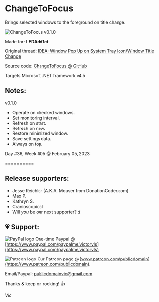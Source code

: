 # ChangeToFocus

Brings selected windows to the foreground on title change.

![ChangeToFocus v0.1.0](https://user-images.githubusercontent.com/54631779/216807034-46ba024c-62ab-4b09-81c1-a78358207309.png)

Made for: **LEDAdd1ct**

Original thread: [IDEA: Window Pop Up on System Tray Icon/Window Title Change](https://www.donationcoder.com/forum/index.php?topic=42959.0)

Source code: [ChangeToFocus @ GitHub](https://github.com/publicdomain/change-to-focus)

Targets Microsoft .NET framework v4.5

## Notes:

v0.1.0

- Operate on checked windows.
- Set monitoring interval.
- Refresh on start.
- Refresh on new.
- Restore minimized window.
- Save settings data.
- Always on top.


Day #36, Week #05 @ February 05, 2023

==========

## Release supporters:

* Jesse Reichler (A.K.A. Mouser from DonationCoder.com)
* Max P.
* Kathryn S.
* Cranioscopical
* Will *you* be our next supporter? :)

## 💗 Support:

![PayPal logo](https://i.imgur.com/CSaPEFY.png) One-time Paypal @ [https://www.paypal.com/paypalme/victorvls](https://www.paypal.com/paypalme/victorvls)

![Patreon logo](https://i.imgur.com/LKBj3ih.png) Our Patreon page @ [www.patreon.com/publicdomain](https://www.patreon.com/publicdomain).

Email/Paypal: publicdomainvic@gmail.com

Thanks & keep on rocking! 👍

*Vic*

